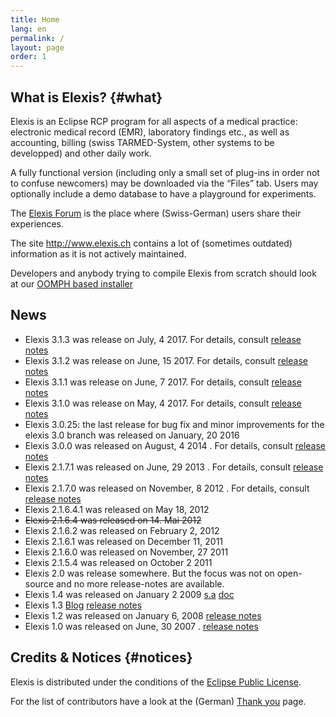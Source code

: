 ```yaml
---
title: Home
lang: en
permalink: /
layout: page
order: 1
---
```


What is Elexis? {#what}
---------------

Elexis is an Eclipse RCP program for all aspects of a medical practice:
electronic medical record (EMR), laboratory findings etc., as well as
accounting, billing (swiss TARMED-System, other systems to be
developped) and other daily work.

A fully functional version (including only a small set of plug-ins in
order not to confuse newcomers) may be downloaded via the “Files” tab.
Users may optionally include a demo database to have a playground for
experiments.

The [Elexis Forum](http://elexis-forum.ch/) is the place where
(Swiss-German) users share their experiences.

The site http://www.elexis.ch contains a lot of (sometimes outdated)
information as it is not actively maintained.

Developers and anybody trying to compile Elexis from scratch should look
at our [OOMPH based
installer](https://github.com/elexis/elexis-3-core/tree/master/ch.elexis.sdk)

News
----

-   Elexis 3.1.3 was release on July, 4 2017. For details, consult
    [release
    notes](https://wiki.elexis.info/Release-Notes-3.1.3)
-   Elexis 3.1.2 was release on June, 15 2017. For details, consult
    [release
    notes](https://wiki.elexis.info/Release-Notes-3.1.2)
-   Elexis 3.1.1 was release on June, 7 2017. For details, consult
    [release
    notes](https://wiki.elexis.info/Release-Notes-3.1.1)
-   Elexis 3.1.0 was release on May, 4 2017. For details, consult
    [release
    notes](https://wiki.elexis.info/Release-Notes-3.1.0)
-   Elexis 3.0.25: the last release for bug fix and minor improvements for the elexis 3.0 branch
    was released on January, 20 2016
-   Elexis 3.0.0 was released on August, 4 2014 . For details, consult
    [release
    notes](https://github.com/elexis/elexis/wiki/Release-Notes-3.0.0)
-   Elexis 2.1.7.1 was released on June, 29 2013 . For details, consult
    [release
    notes](https://github.com/elexis/elexis/wiki/Release-Notes-for-2.1.7.1)
-   Elexis 2.1.7.0 was released on November, 8 2012 . For details,
    consult [release
    notes](https://github.com/elexis/elexis/wiki/Release-Notes-for-2.1.7.0)
-   Elexis 2.1.6.4.1 was released on May 18, 2012
-   ~~Elexis 2.1.6.4 was released on 14. Mai 2012~~
-   Elexis 2.1.6.2 was released on February 2, 2012
-   Elexis 2.1.6.1 was released on December 11, 2011
-   Elexis 2.1.6.0 was released on November, 27 2011
-   Elexis 2.1.5.4 was released on October 2 2011
-   Elexis 2.0 was release somewhere. But the focus was not on
    open-source and no more release-notes are available.
-   Elexis 1.4 was released on January 2 2009
    [s.a](http://sourceforge.net/p/elexis/news/2008/12/release-14/)
    [doc](http://www.rgw.ch/elexis/dox/update14.pdf)
-   Elexis 1.3
    [Blog](http://elexisblog.blogspot.ch/2008_04_01_archive.html)
    [release notes](http://www.elexis.ch/jp/content/view/202/39/)
-   Elexis 1.2 was released on January 6, 2008 [release
    notes](http://sourceforge.net/p/elexis/news/2008/01/release-12/)
-   Elexis 1.0 was released on June, 30 2007 . [release
    notes](http://sourceforge.net/p/elexis/news/2007/07/release-10/)

Credits & Notices {#notices}
-----------------

Elexis is distributed under the conditions of the [Eclipse Public
License](epl-v10.html).

For the list of contributors have a look at the (German) [Thank
you]({{site.baseurl}}/contributors) page.


